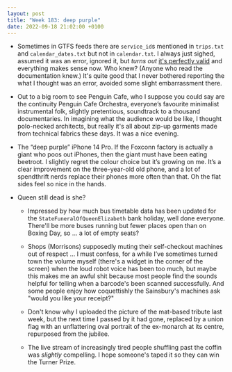 ```yaml
---
layout: post
title: "Week 183: deep purple"
date: 2022-09-18 21:02:00 +0100
---
```


- Sometimes in GTFS feeds there are `service_id`s mentioned in `trips.txt` and `calendar_dates.txt` but not in `calendar.txt`. I always just sighed, assumed it was an error, ignored it, but _turns out_ [it's perfectly valid](https://developers.google.com/transit/gtfs/reference#calendar_datestxt) and everything makes sense now. Who knew? (Anyone who read the documentation knew.) It's quite good that I never bothered reporting the what I thought was an error, avoided some slight embarrassment there.

- Out to a big room to see Penguin Cafe, who I suppose you could say are the continuity Penguin Cafe Orchestra, everyone’s favourite minimalist instrumental folk, slightly pretentious, soundtrack to a thousand documentaries. In imagining what the audience would be like, I thought polo-necked architects, but really it's all about zip-up garments made from technical fabrics these days. It was a nice evening.

- The “deep purple” iPhone 14 Pro. If the Foxconn factory is actually a giant who poos out iPhones, then the giant must have been eating beetroot. I slightly regret the colour choice but it’s growing on me. It’s a clear improvement on the three-year-old old phone, and a lot of spendthrift nerds replace their phones more often than that. Oh the flat sides feel so nice in the hands.

- Queen still dead is she?

  - Impressed by how much bus timetable data has been updated for the <code>StateFuneralOfQueenElizabeth</code> bank holiday, well done everyone. There'll be more buses running but fewer places open than on Boxing Day, so ... a lot of empty seats?

  - Shops (Morrisons) supposedly muting their self-checkout machines out of respect … I must confess, for a while I’ve sometimes turned town the volume myself (there's a widget in the corner of the screen) when the loud robot voice has been too much, but maybe this makes me an awful shit because most people find the sounds helpful for telling when a barcode's been scanned successfully. And some people enjoy how coquettishly the Sainsbury's machines ask "would you like your receipt?"

  - Don't know why I uploaded the picture of the mat-based tribute last week, but the next time I passed by it had gone, replaced by a union flag with an unflattering oval portrait of the ex-monarch at its centre, repurposed from the jubilee. 

  - The live stream of increasingly tired people shuffling past the coffin was _slightly_ compelling. I hope someone's taped it so they can win the Turner Prize.
